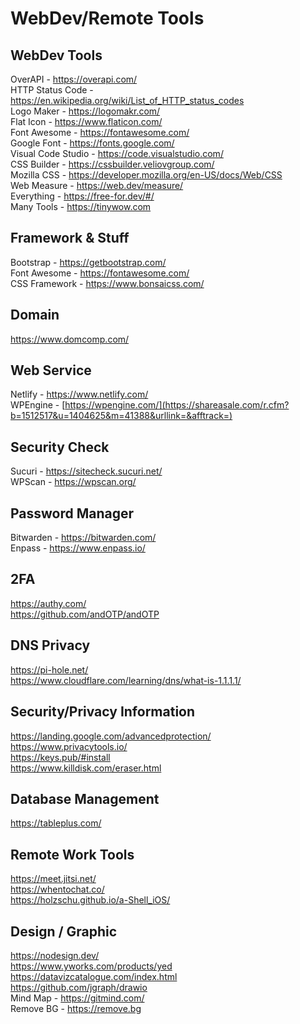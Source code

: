 # WebDev/Remote Tools 

## WebDev Tools 
OverAPI - https://overapi.com/  
HTTP Status Code - https://en.wikipedia.org/wiki/List_of_HTTP_status_codes  
Logo Maker - https://logomakr.com/  
Flat Icon - https://www.flaticon.com/  
Font Awesome - https://fontawesome.com/  
Google Font - https://fonts.google.com/  
Visual Code Studio - https://code.visualstudio.com/  
CSS Builder - https://cssbuilder.veliovgroup.com/  
Mozilla CSS - https://developer.mozilla.org/en-US/docs/Web/CSS  
Web Measure - https://web.dev/measure/  
Everything - https://free-for.dev/#/  
Many Tools - https://tinywow.com  

## Framework & Stuff
Bootstrap - https://getbootstrap.com/  
Font Awesome - https://fontawesome.com/  
CSS Framework - https://www.bonsaicss.com/  

## Domain 
https://www.domcomp.com/  

## Web Service  
Netlify - https://www.netlify.com/  
WPEngine - [https://wpengine.com/](https://shareasale.com/r.cfm?b=1512517&u=1404625&m=41388&urllink=&afftrack=)  

## Security Check  
Sucuri - https://sitecheck.sucuri.net/  
WPScan - https://wpscan.org/

## Password Manager
Bitwarden - https://bitwarden.com/  
Enpass - https://www.enpass.io/  
  

## 2FA  
https://authy.com/  
https://github.com/andOTP/andOTP  

## DNS Privacy 
https://pi-hole.net/  
https://www.cloudflare.com/learning/dns/what-is-1.1.1.1/  

## Security/Privacy Information  
https://landing.google.com/advancedprotection/  
https://www.privacytools.io/  
https://keys.pub/#install  
https://www.killdisk.com/eraser.html  

## Database Management  
https://tableplus.com/  

## Remote Work Tools
https://meet.jitsi.net/  
https://whentochat.co/  
https://holzschu.github.io/a-Shell_iOS/  

## Design / Graphic   
https://nodesign.dev/  
https://www.yworks.com/products/yed  
https://datavizcatalogue.com/index.html  
https://github.com/jgraph/drawio  
Mind Map - https://gitmind.com/  
Remove BG - https://remove.bg  

